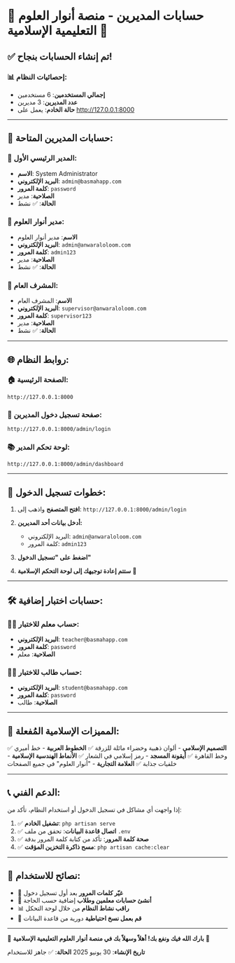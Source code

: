 # 🕌 حسابات المديرين - منصة أنوار العلوم التعليمية الإسلامية 🕌

## ✅ تم إنشاء الحسابات بنجاح!

### 📊 **إحصائيات النظام:**
- **إجمالي المستخدمين**: 6 مستخدمين
- **عدد المديرين**: 3 مديرين
- **حالة الخادم**: يعمل على http://127.0.0.1:8000

---

## 👥 **حسابات المديرين المتاحة:**

### 🔑 **المدير الرئيسي الأول:**
- **الاسم**: System Administrator
- **البريد الإلكتروني**: `admin@basmahapp.com`
- **كلمة المرور**: `password`
- **الصلاحية**: مدير
- **الحالة**: ✅ نشط

### 🔑 **مدير أنوار العلوم:**
- **الاسم**: مدير أنوار العلوم
- **البريد الإلكتروني**: `admin@anwaraloloom.com`
- **كلمة المرور**: `admin123`
- **الصلاحية**: مدير
- **الحالة**: ✅ نشط

### 🔑 **المشرف العام:**
- **الاسم**: المشرف العام
- **البريد الإلكتروني**: `supervisor@anwaraloloom.com`
- **كلمة المرور**: `supervisor123`
- **الصلاحية**: مدير
- **الحالة**: ✅ نشط

---

## 🌐 **روابط النظام:**

### 🏠 **الصفحة الرئيسية:**
```
http://127.0.0.1:8000
```

### 🔐 **صفحة تسجيل دخول المديرين:**
```
http://127.0.0.1:8000/admin/login
```

### 📚 **لوحة تحكم المدير:**
```
http://127.0.0.1:8000/admin/dashboard
```

---

## 🎯 **خطوات تسجيل الدخول:**

1. **افتح المتصفح** واذهب إلى: `http://127.0.0.1:8000/admin/login`

2. **أدخل بيانات أحد المديرين:**
   - البريد الإلكتروني: `admin@anwaraloloom.com`
   - كلمة المرور: `admin123`

3. **اضغط على "تسجيل الدخول"**

4. **ستتم إعادة توجيهك إلى لوحة التحكم الإسلامية** 🕌

---

## 🛠️ **حسابات اختبار إضافية:**

### 👨‍🏫 **حساب معلم للاختبار:**
- **البريد الإلكتروني**: `teacher@basmahapp.com`
- **كلمة المرور**: `password`
- **الصلاحية**: معلم

### 👨‍🎓 **حساب طالب للاختبار:**
- **البريد الإلكتروني**: `student@basmahapp.com`
- **كلمة المرور**: `password`
- **الصلاحية**: طالب

---

## 🎨 **المميزات الإسلامية المُفعلة:**

✅ **التصميم الإسلامي** - ألوان ذهبية وخضراء مائلة للزرقة
✅ **الخطوط العربية** - خط أميري وخط القاهرة
✅ **أيقونة المسجد** - رمز إسلامي في الشعار
✅ **الأنماط الهندسية الإسلامية** - خلفيات جذابة
✅ **العلامة التجارية** - "أنوار العلوم" في جميع الصفحات

---

## 📞 **الدعم الفني:**

إذا واجهت أي مشاكل في تسجيل الدخول أو استخدام النظام، تأكد من:

1. ✅ **تشغيل الخادم**: `php artisan serve`
2. ✅ **اتصال قاعدة البيانات**: تحقق من ملف `.env`
3. ✅ **صحة كلمة المرور**: تأكد من كتابة كلمة المرور بدقة
4. ✅ **مسح ذاكرة التخزين المؤقت**: `php artisan cache:clear`

---

## 🌟 **نصائح للاستخدام:**

- 🔐 **غيّر كلمات المرور** بعد أول تسجيل دخول
- 👥 **أنشئ حسابات معلمين وطلاب** إضافية حسب الحاجة
- 📊 **راقب نشاط النظام** من خلال لوحة التحكل
- 🔄 **قم بعمل نسخ احتياطية** دورية من قاعدة البيانات

---

🕌 **بارك الله فيك ونفع بك! أهلاً وسهلاً بك في منصة أنوار العلوم التعليمية الإسلامية** 🕌

**تاريخ الإنشاء**: 30 يونيو 2025
**الحالة**: ✅ جاهز للاستخدام
